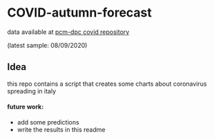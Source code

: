 # COVID-autumn-forecast

data available at [pcm-dpc covid repository](https://github.com/pcm-dpc/COVID-19/blob/master/dati-json/dpc-covid19-ita-regioni.json)

(latest sample: 08/09/2020)

## Idea

this repo contains a script that creates some charts about coronavirus spreading in italy

#### future work:

- add some predictions
- write the results in this readme
